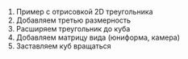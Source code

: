 1. Пример с отрисовкой 2D треугольника
2. Добавляем третью размерность
3. Расширяем треугольник до куба
4. Добавляем матрицу вида (юниформа, камера)
5. Заставляем куб вращаться
